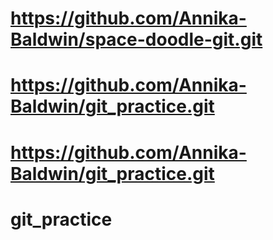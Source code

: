 # https://github.com/Annika-Baldwin/space-doodle-git.git
# https://github.com/Annika-Baldwin/git_practice.git
# https://github.com/Annika-Baldwin/git_practice.git
# git_practice
